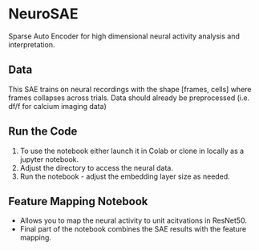 # NeuroSAE
Sparse Auto Encoder for high dimensional neural activity analysis and interpretation.

## Data
This SAE trains on neural recordings with the shape [frames, cells] where frames collapses across trials. Data should already be preprocessed (i.e. df/f for calcium imaging data)

## Run the Code
1. To use the notebook either launch it in Colab or clone in locally as a jupyter notebook. 
2. Adjust the directory to access the neural data.
3. Run the notebook - adjust the embedding layer size as needed.

## Feature Mapping Notebook
- Allows you to map the neural activity to unit acitvations in ResNet50.
- Final part of the notebook combines the SAE results with the feature mapping. 
